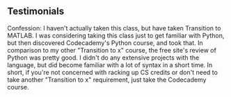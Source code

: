 ## Testimonials
Confession: I haven't actually taken this class, but have taken Transition to MATLAB. I was considering taking this class just to get familiar with Python, but then discovered Codecademy's Python course, and took that. In comparison to my other "Transition to x" course, the free site's review of Python was pretty good. I didn't do any extensive projects with the language, but did become familiar with a lot of syntax in a short time. In short, if you're not concerned with racking up CS credits or don't need to take another "Transition to x" requirement, just take the Codecademy course.
